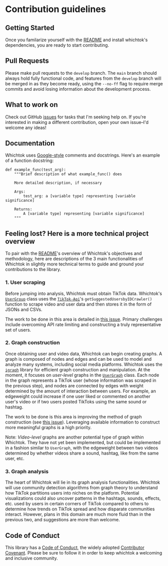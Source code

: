 # Contribution guidelines
## Getting Started
Once you familarize yourself with the [README](README.md) and install whichtok's dependencies, you are ready to start contributing.
## Pull Requests
Please make pull requests to the `develop` branch. The `main` branch should always hold fully functional code, and features from the `develop` branch will be merged in as they become ready, using the `--no-ff` flag to require merge commits and avoid losing information about the development process.

## What to work on
Check out GitHub [issues](https://github.com/sarahlc888/whichtok/issues) for tasks that I'm seeking help on. If you're interested in making a different contribution, open your own issue–I'd welcome any ideas!

## Documentation
Whichtok uses [Google-style](https://google.github.io/styleguide/pyguide.html#38-comments-and-docstrings) comments and docstrings. Here's an example of a function docstring:
```
def example_func(test_arg):
    """Brief description of what example_func() does

    More detailed description, if necessary

    Args:
        test_arg: a [variable type] representing [variable significance]
    
    Returns:
        A [variable type] representing [variable significance]
    """
```

## Feeling lost? Here is a more technical project overview
To pair with the [README](README.md)'s overview of Whichtok's objectives and methodology, here are descriptions of the 3 main functionalities of Whichtok in slightly more technical terms to guide and ground your contributions to the library.

### 1. User scraping
Before jumping into analysis, Whichtok must obtain TikTok data.
Whichtok's [`UserGroup`](https://github.com/sarahlc888/whichtok/blob/develop/whichtok/scrape.py) class uses the [`TikTok-Api`](https://davidteather.github.io/TikTok-Api/)'s `getSuggestedUsersbyIDCrawler()` function to scrape video and user data and then stores it in the form of JSONs and CSVs.

The work to be done in this area is detailed in [this issue](https://github.com/sarahlc888/whichtok/issues/4). Primary challenges include overcoming API rate limiting and constructing a truly representative set of users.

### 2. Graph construction
Once obtaining user and video data, Whichtok can begin creating graphs. 
A graph is composed of nodes and edges and can be used to model and analyze many systems, including social media platforms.
Whichtok uses the [`igraph`](https://github.com/igraph/python-igraph) library for efficient graph construction and manipulation. At the moment, it focuses on *user-level* graphs in the [`UserGraph`](https://github.com/sarahlc888/whichtok/blob/develop/whichtok/graph.py) class. Each node in the graph represents a TikTok user (whose information was scraped in the previous step), and nodes are connected by edges with weight determined by the amount of interaction between users. For example, an edgeweight could increase if one user liked or commented on another user's video or if two users posted TikToks using the same sound or hashtag.

The work to be done is this area is improving the method of graph construction (see [this issue](https://github.com/sarahlc888/whichtok/issues/7)). Leveraging available information to construct more meaningful graphs is a high priority.

Note: *Video-level* graphs are another potential type of graph within Whichtok. They have not yet been implemented, but could be implemented in a fashion similar to `UserGraph`, with the edgeweight between two videos determined by whether videos share a sound, hashtag, like from the same user, etc.

### 3. Graph analysis
The heart of Whichtok will lie in its graph analysis functionalities. Whichtok will use community detection algorithms from graph theory to understand how TikTok partitions users into niches on the platform. Potential visualizations could also uncover patterns in the hashtags, sounds, effects, etc. used by users in certain corners of TikTok compared to others to determine how trends on TikTok spread and how disparate communities interact. However, plans in this domain are much more fluid than in the previous two, and suggestions are more than welcome.

## Code of Conduct
This library has a [Code of Conduct](CODE_OF_CONDUCT.md), the widely adopted [Contributor Covenant](https://www.contributor-covenant.org/). Please be sure to follow it in order to keep whichtok a welcoming and inclusive community.